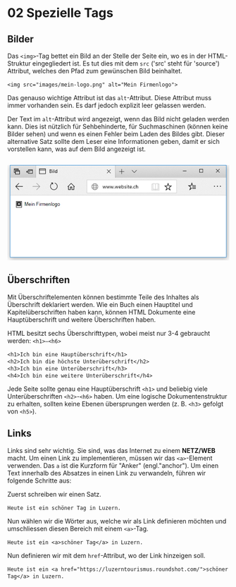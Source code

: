 # 02 Spezielle Tags

## Bilder

Das `<img>`-Tag bettet ein Bild an der Stelle der Seite ein, wo es in der HTML-Struktur eingegliedert ist. Es tut dies mit dem `src` ('src' steht für 'source') Attribut, welches den Pfad zum gewünschen Bild beinhaltet.

```markup
<img src="images/mein-logo.png" alt="Mein Firmenlogo">
```

Das genauso wichtige Attribut ist das `alt`-Attribut. Diese Attribut muss immer vorhanden sein. Es darf jedoch explizit leer gelassen werden.

Der Text im `alt`-Attribut wird angezeigt, wenn das Bild nicht geladen werden kann. Dies ist nützlich für Sehbehinderte, für Suchmaschinen (können keine Bilder sehen) und wenn es einen Fehler beim Laden des Bildes gibt. Dieser alternative Satz sollte dem Leser eine Informationen geben, damit er sich vorstellen kann, was auf dem Bild angezeigt ist.

```
```

![Alt Tag eines \<img>](../../.gitbook/assets/img-alt.jpg)

## Überschriften

Mit Überschriftelementen können bestimmte Teile des Inhaltes als Überschrift deklariert werden. Wie ein Buch einen Hauptitel und Kapitelüberschriften haben kann, können HTML Dokumente eine Hauptüberschrift und weitere Überschriften haben.

HTML besitzt sechs Überschrifttypen, wobei meist nur 3-4 gebraucht werden: `<h1>–<h6>`

```markup
<h1>Ich bin eine Hauptüberschrift</h1>
<h2>Ich bin die höchste Unterüberschrift</h2>
<h3>Ich bin eine Unterüberschrift</h3>
<h4>Ich bin eine weitere Unterüberschrift</h4>
```

Jede Seite sollte genau eine Hauptüberschrift `<h1>` und beliebig viele Unterüberschriften `<h2>`-`<h6>` haben. Um eine logische Dokumentenstruktur zu erhalten, sollten keine Ebenen übersprungen werden (z. B. `<h3>` gefolgt von `<h5>`).

## Links

Links sind sehr wichtig. Sie sind, was das Internet zu einem **NETZ/WEB** macht. Um einen Link zu implementieren, müssen wir das `<a>`-Element verwenden. Das `a` ist die Kurzform für "Anker" (engl."anchor"). Um einen Text innerhalb des Absatzes in einen Link zu verwandeln, führen wir folgende Schritte aus:

Zuerst schreiben wir einen Satz.

```markup
Heute ist ein schöner Tag in Luzern.
```

Nun wählen wir die Wörter aus, welche wir als Link definieren möchten und umschliessen diesen Bereich mit einem `<a>`-Tag.

```markup
Heute ist ein <a>schöner Tag</a> in Luzern.
```

Nun definieren wir mit dem `href`-Attribut, wo der Link hinzeigen soll.

```markup
Heute ist ein <a href="https://luzerntourismus.roundshot.com/">schöner Tag</a> in Luzern.
```
